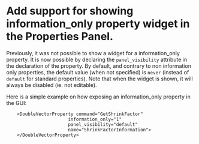 # Add support for showing information_only property widget in the Properties Panel.

Previously, it was not possible to show a widget for a information_only property.
It is now possible by declaring the `panel_visibility` attribute in the
declaration of the property.
By default, and contrary to non information only properties, the default value
(when not specified) is `never` (instead of `default` for standard properties).
Note that when the widget is shown, it will always be disabled (ie. not editable).

Here is a simple example on how exposing an information_only property in the GUI:
```
    <DoubleVectorProperty command="GetShrinkFactor"
                       information_only="1"
                       panel_visibility="default"
                       name="ShrinkFactorInformation">
    </DoubleVectorProperty>
```
